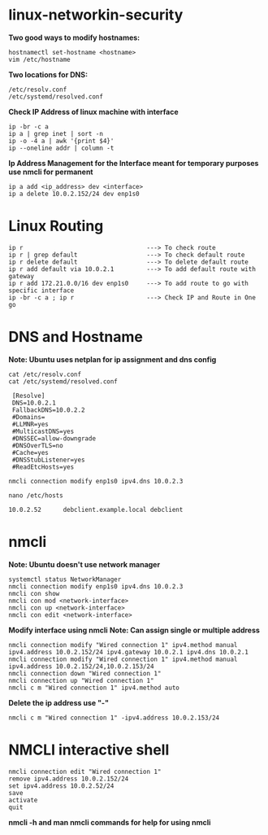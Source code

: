 # linux-networkin-security
**Two good ways to modify hostnames:**
```
hostnamectl set-hostname <hostname>
vim /etc/hostname
```
**Two locations for DNS:**
```
/etc/resolv.conf
/etc/systemd/resolved.conf
```
**Check IP Address of linux machine with interface**
```
ip -br -c a
ip a | grep inet | sort -n
ip -o -4 a | awk '{print $4}'
ip --oneline addr | column -t
```
**Ip Address Management for the Interface meant for temporary purposes use nmcli for permanent**
```
ip a add <ip_address> dev <interface>
ip a delete 10.0.2.152/24 dev enp1s0

```
# Linux Routing
```
ip r                                  ---> To check route
ip r | grep default                   ---> To check default route
ip r delete default                   ---> To delete default route
ip r add default via 10.0.2.1         ---> To add default route with gateway
ip r add 172.21.0.0/16 dev enp1s0     ---> To add route to go with specific interface
ip -br -c a ; ip r                    ---> Check IP and Route in One go
```
# DNS and Hostname
**Note: Ubuntu uses netplan for ip assignment and dns config**
```
cat /etc/resolv.conf
cat /etc/systemd/resolved.conf

 [Resolve]
 DNS=10.0.2.1
 FallbackDNS=10.0.2.2
 #Domains=
 #LLMNR=yes
 #MulticastDNS=yes
 #DNSSEC=allow-downgrade
 #DNSOverTLS=no
 #Cache=yes
 #DNSStubListener=yes
 #ReadEtcHosts=yes

nmcli connection modify enp1s0 ipv4.dns 10.0.2.3

nano /etc/hosts

10.0.2.52      debclient.example.local debclient
```
# nmcli
**Note: Ubuntu doesn't use network manager**
```
systemctl status NetworkManager
nmcli connection modify enp1s0 ipv4.dns 10.0.2.3
nmcli con show
nmcli con mod <network-interface>
nmcli con up <network-interface>
nmcli con edit <network-interface>
```
**Modify interface using nmcli**
**Note: Can assign single or multiple address**
```
nmcli connection modify "Wired connection 1" ipv4.method manual ipv4.address 10.0.2.152/24 ipv4.gateway 10.0.2.1 ipv4.dns 10.0.2.1
nmcli connection modify "Wired connection 1" ipv4.method manual ipv4.address 10.0.2.152/24,10.0.2.153/24
nmcli connection down "Wired connection 1"
nmcli connection up "Wired connection 1"
nmcli c m "Wired connection 1" ipv4.method auto
```
**Delete the ip address use "-"**
```
nmcli c m "Wired connection 1" -ipv4.address 10.0.2.153/24
```

# NMCLI interactive shell
```
nmcli connection edit "Wired connection 1"
remove ipv4.address 10.0.2.152/24
set ipv4.address 10.0.2.52/24
save
activate
quit
```
**nmcli -h and man nmcli commands for help for using nmcli**

